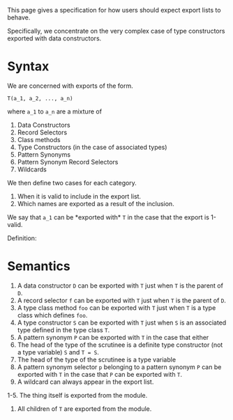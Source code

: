
This page gives a specification for how users should expect export lists to behave.


Specifically, we concentrate on the very complex case of type constructors exported with data constructors.

# Syntax


We are concerned with exports of the form.

```wiki
T(a_1, a_2, ..., a_n)
```


where `a_1` to `a_n` are a mixture of

1. Data Constructors
1. Record Selectors
1. Class methods
1. Type Constructors (in the case of associated types)
1. Pattern Synonyms
1. Pattern Synonym Record Selectors
1. Wildcards


We then define two cases for each category. 

1. When it is valid to include in the export list.
1. Which names are exported as a result of the inclusion.


We say that `a_1` can be \*exported with\* `T` in the case that the export is 1-valid.


Definition: 

# Semantics

1. A data constructor `D` can be exported with `T` just when `T` is the parent of `D`.
1. A record selector `f` can be exported with `T` just when `T` is the parent of `D`.
1. A type class method `foo` can be exported with `T` just when `T` is a type class which defines `foo`.
1. A type constructor `S` can be exported with `T` just when `S` is an associated type defined in the type class `T`.
1. A pattern synonym `P` can be exported with `T` in the case that either
1. The head of the type of the scrutinee is a definite type constructor (not a type variable) `S` and `T = S`.
1. The head of the type of the scrutinee is a type variable
1. A pattern synonym selector `p` belonging to a pattern synonym `P` can be exported with `T` in the case that `P` can be exported with `T`.
1. A wildcard can always appear in the export list. 


1-5. The thing itself is exported from the module.

1. All children of `T` are exported from the module.
